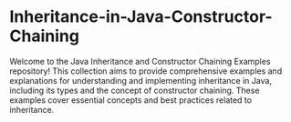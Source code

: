 # Inheritance-in-Java-Constructor-Chaining
Welcome to the Java Inheritance and Constructor Chaining Examples repository! 
This collection aims to provide comprehensive examples and explanations for understanding and implementing inheritance in Java, including its types and the concept of constructor chaining.
These examples cover essential concepts and best practices related to inheritance.
